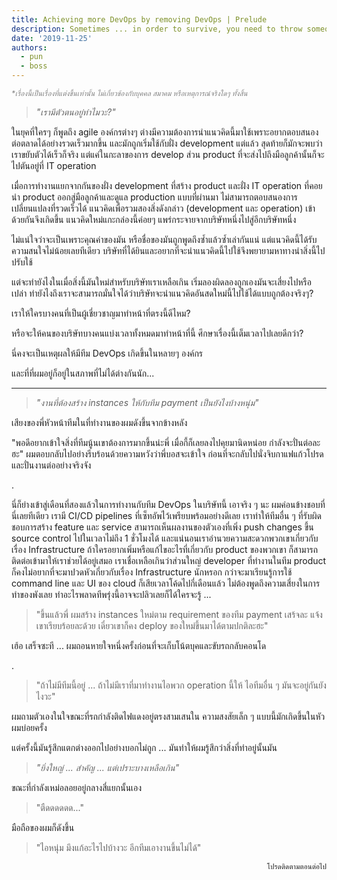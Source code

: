 ```yaml
---
title: Achieving more DevOps by removing DevOps | Prelude
description: Sometimes ... in order to survive, you need to throw someone off the ship.
date: '2019-11-25'
authors:
  - pun
  - boss
---
```


<sup style="color: grey">_\*เรื่องนี้เป็นเรื่องที่แต่งขึ้นเท่านั้น
ไม่เกี่ยวข้องกับบุคคล สมาคม หรือเหตุการณ์จริงใดๆ ทั้งสิ้น_</sup>

> _"เรามีตัวตนอยู่ทำไมวะ?"_

ในยุคที่ใครๆ ก็พูดถึง agile องค์กรต่างๆ
ต่างมีความต้องการนำแนวคิดนี้มาใช้เพราะอยากตอบสนองต่อตลาดได้อย่างรวดเร็วมากขึ้น
และมักถูกเริ่มใช้กับฝั่ง development แต่แล้ว สุดท้ายก็มักจะพบว่า
เราขยับตัวได้เร็วก็จริง แต่แค่ในกะลาของการ develop ส่วน product
ที่จะส่งไปถึงมือลูกค้านั้นก็จะไปตันอยู่ที่ IT operation

เมื่อการทำงานแยกจากกันของฝั่ง development ที่สร้าง product และฝั่ง IT operation
ที่คอยนำ product ออกสู่มือลูกค้าและดูแล production แบบที่ผ่านมา
ไม่สามารถตอบสนองการเปลี่ยนแปลงที่รวดเร็วได้ แนวคิดเพื่อรวมสองสิ่งดังกล่าว
(development และ operation) เข้าด้วยกันจึงเกิดขึ้น แนวคิดใหม่แกะกล่องนี้ค่อยๆ
แพร่กระจายจากบริษัทหนึ่งไปสู่อีกบริษัทหนึ่ง

ไม่แน่ใจว่าจะเป็นเพราะคุณค่าของมัน หรือชื่อของมันถูกพูดถึงซ้ำแล้วซ้ำเล่ากันแน่
แต่แนวคิดนี้ได้รับความสนใจไม่น้อยเลยทีเดียว
บริษัทที่ได้ยินและอยากที่จะนำแนวคิดนี้ไปใช้จึงพยายามหาทางนำสิ่งนี้ไปปรับใช้

แต่จะทำยังไงในเมื่อสิ่งนี้มันใหม่สำหรับบริษัทเราเหลือเกิน
เริ่มลองผิดลองถูกเองมันจะเสี่ยงไปหรือเปล่า
ทำยังไงถึงเราจะสามารถมั่นใจได้ว่าบริษัทจะนำแนวคิดอันสดใหม่นี้ไปใช้ได้แบบถูกต้องจริงๆ?

เราให้ใครบางคนที่เป็นผู้เชี่ยวชาญมาทำหน้าที่ตรงนี้ดีไหม?

หรือจะให้คนของบริษัทบางคนแบ่งเวลาทั้งหมดมาทำหน้าที่นี้
ศึกษาเรื่องนี้เต็มเวลาไปเลยดีกว่า?

นี่คงจะเป็นเหตุผลให้มีทีม DevOps เกิดขึ้นในหลายๆ องค์กร

และที่ที่ผมอยู่ก็อยู่ในสภาพที่ไม่ได้ต่างกันนัก...

---

> _"งานที่ต้องสร้าง instances ให้กับทีม payment เป็นยังไงบ้างหนุ่ม"_

เสียงของพี่หัวหน้าทีมในที่ทำงานของผมดังขึ้นจากข้างหลัง

"พอดีอยากเข้าใจสิ่งที่ทีมนู้นเขาต้องการมากขึ้นน่ะพี่
เมื่อกี้ก็เลยลงไปคุยมานิดหน่อย กำลังจะปั่นต่อละฮะ"
ผมตอบกลับไปอย่างรีบร้อนด้วยความหวังว่าพี่บอสจะเข้าใจ
ก่อนที่จะกลับไปนั่งจิบกาแฟแก้วโปรดและปั่นงานต่ออย่างจริงจัง

.

นี่ก็ย่างเข้าสู่เดือนที่สองแล้วในการทำงานกับทีม DevOps ในบริษัทนี้ เอาจริง ๆ นะ
ผมค่อนข้างชอบที่นี่เลยทีเดียว เรามี CI/CD pipelines
ที่เซ็ทอัพไว้เพรียบพร้อมอย่างดีเลย เราทำให้ทีมอื่น ๆ ที่รับผิดชอบการสร้าง
feature และ service สามารถเห็นผลงานของตัวเองที่เพิ่ง push changes ขึ้น source
control ไปในเวลาไม่ถึง 1 ชั่วโมงได้
และแน่นอนเราอำนวยความสะดวกพวกเขาเกี่ยวกับเรื่อง Infrastructure
ถ้าใครอยากเพิ่มหรือแก้ไขอะไรที่เกี่ยวกับ product ของพวกเขา
ก็สามารถติดต่อเข้ามาให้เราช่วยได้อยู่เสมอ เราเชื่อเหลือเกินว่าส่วนใหญ่ developer
ที่ทำงานในทีม product ก็คงไม่อยากที่จะมาปวดหัวเกี่ยวกับเรื่อง Infrastructure
นักหรอก กว่าจะมาเรียนรู้การใช้ command line และ UI ของ cloud
ก็เสียเวลาโค้ดไปกี่เดือนแล้ว ไม่ต้องพูดถึงความเสี่ยงในการทำของพังเลย
ทำอะไรพลาดทีพรุ่งนี้อาจจะปลิวเลยก็ได้ใครจะรู้ ...

> "ขึ้นแล้วพี่ ผมสร้าง instances ใหม่ตาม requirement ของทีม payment เสร้จละ
> แจ้งเขาเรียบร้อยละด้วย เดี๋ยวเขาก็คง deploy ของใหม่ขึ้นมาได้ตามปกติละฮะ"

เฮ้อ เสร็จซะที ... ผมถอนหายใจหนึ่งครั้งก่อนที่จะเก็บโน้ตบุคและขับรถกลับคอนโด

.

> "ถ้าไม่มีทีมนี้อยู่ ... ถ้าไม่มีเราที่มาทำงานไอพวก operation นี้ให้ ไอทีมอื่น
> ๆ มันจะอยู่กันยังไงวะ"

ผมถามตัวเองในใจขณะที่รถกำลังติดไฟแดงอยู่ตรงสามเสนใน ความสงสัยเล็ก ๆ
แบบนี้มักเกิดขึ้นในหัวผมบ่อยครั้ง

แต่ครั้งนี้มันรู้สึกแตกต่างออกไปอย่างบอกไม่ถูก ...
มันทำให้ผมรู้สึกว่าสิ่งที่ทำอยู่นั้นมัน

> _"ยิ่งใหญ่ ... สำคัญ ... แต่เปราะบางเหลือเกิน"_

ขณะที่กำลังเหม่อลอยอยู่กลางสี่แยกนั้นเอง

> "ตืดดดดดด..."

มือถือของผมก็ดังขึ้น

> "ไอหนุ่ม มึงแก้อะไรไปบ้างวะ อีกทีมเอางานขึ้นไม่ได้"

<p style="text-align: right">
<sub>โปรดติดตามตอนต่อไป<sub>
</p>
